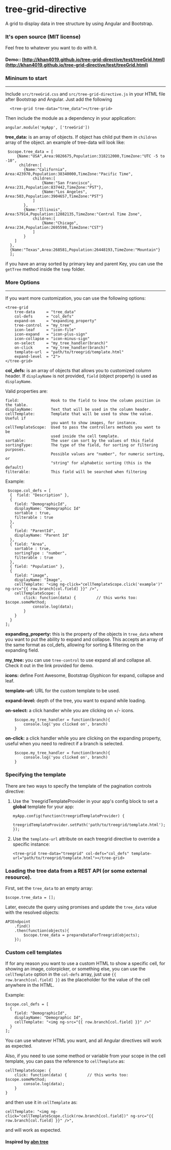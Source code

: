 tree-grid-directive
===================

A grid to display data in tree structure by using Angular and Bootstrap.

### It's open source (MIT license)
Feel free to whatever you want to do with it.

#### Demo:: [http://khan4019.github.io/tree-grid-directive/test/treeGrid.html](http://khan4019.github.io/tree-grid-directive/test/treeGrid.html)

### Mininum to start
--------------------
Include `src/treeGrid.css` and `src/tree-grid-directive.js` in your HTML file after Bootstrap and Angular. Just add the following

      <tree-grid tree-data="tree_data"></tree-grid>

Then include the module as a dependency in your application:

	angular.module('myApp', ['treeGrid'])

**tree_data:** is an array of objects. If object has child put them in `children` array of the object. an example of tree-data will look like: 

     $scope.tree_data = [
         {Name:"USA",Area:9826675,Population:318212000,TimeZone:"UTC -5 to -10",
	      children:[
			{Name:"California", Area:423970,Population:38340000,TimeZone:"Pacific Time",
				children:[
					{Name:"San Francisco", Area:231,Population:837442,TimeZone:"PST"},
    				{Name:"Los Angeles", Area:503,Population:3904657,TimeZone:"PST"}
				]
			},
			{Name:"Illinois", Area:57914,Population:12882135,TimeZone:"Central Time Zone",
				children:[
					{Name:"Chicago", Area:234,Population:2695598,TimeZone:"CST"}
				]
			}
		]
	  },	
	  {Name:"Texas",Area:268581,Population:26448193,TimeZone:"Mountain"}
      ];

if you have an array sorted by primary key and parent Key, you can use the `getTree` method inside the `temp` folder.
    
### More Options
----------------
If you want more customization, you can use the following options:

    <tree-grid 
        tree-data     = "tree_data"
        col-defs      = "col_defs"
        expand-on     = "expanding_property"
        tree-control  = "my_tree"
        icon-leaf     = "icon-file"
        icon-expand   = "icon-plus-sign"
        icon-collapse = "icon-minus-sign"
        on-select     = "my_tree_handler(branch)"
        on-click      = "my_tree_handler(branch)"
        template-url  = "path/to/treegrid/template.html"
        expand-level  = "2">
    </tree-grid>

**col_defs:** is an array of objects that allows you to customized column header.
If `displayName` is not provided, `field` (object property) is used as `displayName`.

Valid properties are:

	field:              Hook to the field to know the column position in the table.
	displayName:        Text that will be used in the column header.
	cellTemplate:       Template that will be used to show the value. Useful if
	                    you want to show images, for instance.
	cellTemplateScope:  Used to pass the controllers methods you want to be
	                    used inside the cell template.
	sortable:  			The user can sort by the values of this field	
	sortingType: 		The type of the field, for sorting or filtering purposes.
						Possible values are "number", for numeric sorting, or
						"string" for alphabetic sorting (this is the default)
	filterable:			This field will be searched when filtering

Example:

     $scope.col_defs = [
      {  field: "Description" },
      {
        field: "DemographicId",
        displayName: "Demographic Id"
		sortable : true,
		filterable : true
      },
      {
        field: "ParentId",
        displayName: "Parent Id"
      },
      { field: "Area",
        sortable : true,
		sortingType : "number",
		filterable : true
	  },
      { field: "Population" },
      {
        field: "image",
        displayName: "Image",
        cellTemplate: "<img ng-click="cellTemplateScope.click('example')" ng-src="{{ row.branch[col.field] }}" />",
        cellTemplateScope: {
            click: function(data) {         // this works too: $scope.someMethod;
                console.log(data);
            }
        }
      }
    ];

**expanding_property:** this is the property of the objects in `tree_data` where you want to put the ability to expand and collapse.
This accepts an array of the same format as col_defs, allowing for sorting & filtering on the expanding field.

**my_tree:** you can use `tree-control` to use expand all and collapse all. Check it out in the link provided for demo.

**icons:** define Font Awesome, Bootstrap Glyphicon for expand, collapse and leaf.

**template-url:** URL for the custom template to be used.

**expand-level:** depth of the tree, you want to expand while loading.

**on-select:** a click handler while you are clicking on +/- icons.

        $scope.my_tree_handler = function(branch){
         	console.log('you clicked on', branch)
        }

**on-click:** a click handler while you are clicking on the expanding property, useful when you
need to redirect if a branch is selected.

        $scope.my_tree_handler = function(branch){
            console.log('you clicked on', branch)
        }

### Specifying the template

There are two ways to specify the template of the pagination controls directive:

1. Use the `treegridTemplateProvider in your app's config block to set a **global** template for your app:

	```
	myApp.config(function(treegridTemplateProvider) {
	    treegridTemplateProvider.setPath('path/to/treegrid/template.html');
	});
	```

2. Use the `template-url` attribute on each treegrid directive to override a specific instance:

	```
	<tree-grid tree-data="treegrid" col-defs="col_defs" template-url="path/to/treegrid/template.html"></tree-grid>
	```

### Loading the tree data from a REST API (or some external resource).

First, set the `tree_data` to an empty array:

	$scope.tree_data = [];

Later, execute the query using promises and update the `tree_data` value with the resolved objects:

	APIEndpoint
		.find()
		.then(function(objects){
			$scope.tree_data = prepareDataForTreegrid(objects);
		});

### Custom cell templates

If for any reason you want to use a custom HTML to show a specific cell, for showing an image, colorpicker,
or something else, you can use the `cellTemplate` option in the `col-defs` array, just use
`{{ row.branch[col.field] }}` as the placeholder for the value of the cell anywhere in the HTML.

Example:

	$scope.col_defs = [
      {
        field: "DemographicId",
        displayName: "Demographic Id",
        cellTemplate: "<img ng-src="{{ row.branch[col.field] }}" />"
      }
    ];

You can use whatever HTML you want, and all Angular directives will work as expected.

Also, if you need to use some method or variable from your scope in the
cell template, you can pass the reference to `cellTemplate` as:

    cellTemplateScope: {
        click: function(data) {         // this works too: $scope.someMethod;
            console.log(data);
        }
    }

and then use it in `cellTemplate` as:

    cellTemplate: "<img ng-click="cellTemplateScope.click(row.branch[col.field])" ng-src="{{ row.branch[col.field] }}" />",

and will work as expected.

#### Inspired by [abn tree](https://github.com/nickperkinslondon/angular-bootstrap-nav-tree)
